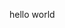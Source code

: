 <html>
<head>
<title>jovia-offical</title>
<meta name="msvalidate.01" content="935A393F0463
8EE64E0B5BE5FAA75FBC" />
</head>
<body>
<p>hello world</p>
</body>
</html>
